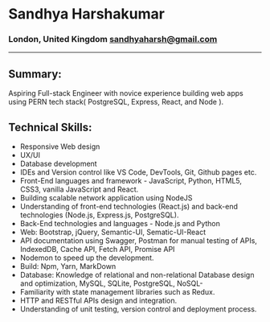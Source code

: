 # Sandhya Harshakumar 
### London, United Kingdom sandhyaharsh@gmail.com
-------------------------------------------------------------

 

 Summary:
 --------
 Aspiring Full-stack Engineer with novice experience building web apps using PERN tech stack( PostgreSQL, Express, React, and Node ).

 Technical Skills:
 -----------------
- Responsive Web design
- UX/UI
- Database development
- IDEs and Version control like VS Code, DevTools, Git, Github pages etc.
- Front-End languages and framework -  JavaScript, Python, HTML5, CSS3, vanilla JavaScript and React.
- Building scalable network application using NodeJS
- Understanding of front-end technologies (React.js) and back-end technologies (Node.js, Express.js, PostgreSQL).
- Back-End technologies and languages - Node.js and Python
- Web: Bootstrap, jQuery, Semantic-UI, Sematic-UI-React
- API documentation using Swagger, Postman for manual testing of APIs, IndexedDB, Cache API, Fetch API, Promise API
- Nodemon to speed up the development.
- Build: Npm, Yarn, MarkDown
- Database: Knowledge of relational and non-relational Database design and optimization, MySQL, SQLite, PostgreSQL, NoSQL- 
- Familiarity with state management libraries such as Redux.
- HTTP and RESTful APIs design and integration.
- Understanding of unit testing, version control and deployment process.

<!---
Sandhya80/Sandhya80 is a ✨ special ✨ repository because its `README.md` (this file) appears on your GitHub profile.
You can click the Preview link to take a look at your changes.
--->

